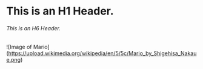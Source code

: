 # This is an H1 Header.
###### This is an H6 Header.

![Image of Mario] (https://upload.wikimedia.org/wikipedia/en/5/5c/Mario_by_Shigehisa_Nakaue.png)
